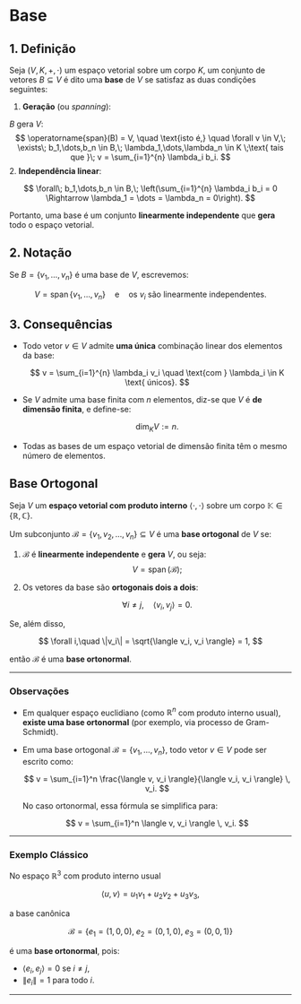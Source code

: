 # Base

## 1. Definição 

Seja $(V, K, +, \cdot)$ um espaço vetorial sobre um corpo $K$, um conjunto de vetores $B \subseteq V$ é dito uma **base** de $V$ se satisfaz as duas condições seguintes:

1. **Geração** (ou *spanning*):

$B$ gera $V$:
   $$
   \operatorname{span}(B) = V,
   \quad \text{isto é,} \quad
   \forall v \in V,\; \exists\; b_1,\dots,b_n \in B,\; \lambda_1,\dots,\lambda_n \in K
   \;\text{ tais que }\;
   v = \sum_{i=1}^{n} \lambda_i b_i.
   $$
2. **Independência linear**:

   $$
   \forall\; b_1,\dots,b_n \in B,\;
   \left(\sum_{i=1}^{n} \lambda_i b_i = 0 \Rightarrow \lambda_1 = \dots = \lambda_n = 0\right).
   $$

Portanto, uma base é um conjunto **linearmente independente** que **gera** todo o espaço vetorial.

## 2. Notação

Se $B = \{v_1,\dots,v_n\}$ é uma base de $V$, escrevemos:

$$
V = \operatorname{span}\{v_1,\dots,v_n\}
\quad \text{e} \quad
\text{os } v_i \text{ são linearmente independentes}.
$$

## 3. Consequências

* Todo vetor $v \in V$ admite **uma única** combinação linear dos elementos da base:

  $$
  v = \sum_{i=1}^{n} \lambda_i v_i
  \quad \text{com } \lambda_i \in K \text{ únicos}.
  $$

* Se $V$ admite uma base finita com $n$ elementos, diz-se que $V$ é **de dimensão finita**, e define-se:

  $$
  \dim_K V := n.
  $$

* Todas as bases de um espaço vetorial de dimensão finita têm o mesmo número de elementos.

## Base Ortogonal

Seja $V$ um **espaço vetorial com produto interno** $\langle \cdot,\cdot \rangle$ sobre um corpo $\mathbb{K} \in \{\mathbb{R},\mathbb{C}\}$.

Um subconjunto $\mathcal{B} = \{v_1, v_2, \dots, v_n\} \subseteq V$ é uma **base ortogonal** de $V$ se:

1. $\mathcal{B}$ é **linearmente independente** e **gera** $V$, ou seja:
   $$
   V = \operatorname{span}(\mathcal{B});
   $$

2. Os vetores da base são **ortogonais dois a dois**:

   $$
   \forall i \ne j,\quad \langle v_i, v_j \rangle = 0.
   $$

Se, além disso,

$$
\forall i,\quad \|v_i\| = \sqrt{\langle v_i, v_i \rangle} = 1,
$$

então $\mathcal{B}$ é uma **base ortonormal**.

---

### Observações

* Em qualquer espaço euclidiano (como $\mathbb{R}^n$ com produto interno usual), **existe uma base ortonormal** (por exemplo, via processo de Gram-Schmidt).
* Em uma base ortogonal $\mathcal{B} = \{v_1, \dots, v_n\}$, todo vetor $v \in V$ pode ser escrito como:

  $$
  v = \sum_{i=1}^n \frac{\langle v, v_i \rangle}{\langle v_i, v_i \rangle} \, v_i.
  $$

  No caso ortonormal, essa fórmula se simplifica para:

  $$
  v = \sum_{i=1}^n \langle v, v_i \rangle \, v_i.
  $$

---

### Exemplo Clássico

No espaço $\mathbb{R}^3$ com produto interno usual

$$
\langle u, v \rangle = u_1v_1 + u_2v_2 + u_3v_3,
$$

a base canônica

$$
\mathcal{B} = \{e_1 = (1,0,0),\; e_2 = (0,1,0),\; e_3 = (0,0,1)\}
$$

é uma **base ortonormal**, pois:

* $\langle e_i, e_j \rangle = 0$ se $i \ne j$,
* $\|e_i\| = 1$ para todo $i$.

---